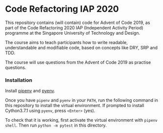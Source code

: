 # Code Refactoring IAP 2020

This repository contains (will contain) code for Advent of Code 2019, as part of the Code Refactoring 2020 IAP (Independent Activity Period) programme at the Singapore University of Technology and Design.

The course aims to teach participants how to write readable, understandable and modifiable code, based on concepts like DRY, SRP and TDD.

The course will use questions from the Advent of Code 2019 as practise questions.

### Installation
Install [pipenv](https://pipenv.kennethreitz.org/en/latest/install) and [pyenv](https://github.com/pyenv/pyenv-installer).

Once you have `pipenv` and `pyenv` in your `PATH`, run the following command in this repository to install the virtual environment.
If prompted to install Cython3.7.1 using `pyenv`, press `<Enter>` (yes).

To check that it is working, first activate the virtual environment with `pipenv shell`.
Then run `python -m pytest` in this directory.


